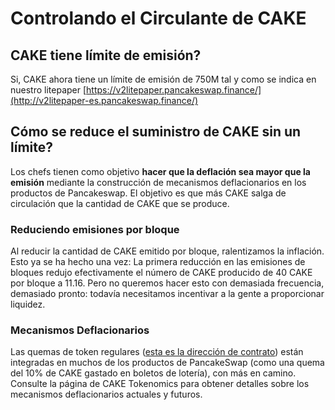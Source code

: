 # Controlando el Circulante de CAKE

## CAKE tiene límite de emisión?

Si, CAKE ahora tiene un límite de emisión de 750M tal y como se indica en nuestro litepaper [https://v2litepaper.pancakeswap.finance/](http://v2litepaper-es.pancakeswap.finance/)

## Cómo se reduce el suministro de CAKE sin un límite?

Los chefs tienen como objetivo **hacer que la deflación sea mayor que la emisión** mediante la construcción de mecanismos deflacionarios en los productos de Pancakeswap. El objetivo es que más CAKE salga de circulación que la cantidad de CAKE que se produce.

### Reduciendo emisiones por bloque

Al reducir la cantidad de CAKE emitido por bloque, ralentizamos la inflación. Esto ya se ha hecho una vez: La primera reducción en las emisiones de bloques redujo efectivamente el número de CAKE producido de 40 CAKE por bloque a 11.16. Pero no queremos hacer esto con demasiada frecuencia, demasiado pronto: todavía necesitamos incentivar a la gente a proporcionar liquidez.

### Mecanismos Deflacionarios

Las quemas de token regulares ([esta es la dirección de contrato](https://bscscan.com/token/0x0e09fabb73bd3ade0a17ecc321fd13a19e81ce82?a=0x000000000000000000000000000000000000dead)) están integradas en muchos de los productos de PancakeSwap (como una quema del 10% de CAKE gastado en boletos de lotería), con más en camino. Consulte la página de CAKE Tokenomics para obtener detalles sobre los mecanismos deflacionarios actuales y futuros.

